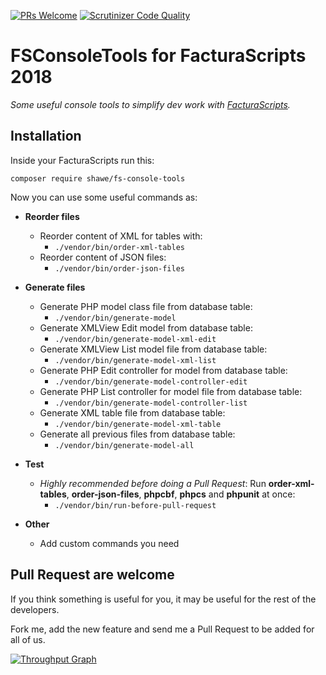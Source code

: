 [![PRs Welcome](https://img.shields.io/badge/PRs-welcome-brightgreen.svg)](https://github.com/shawe/FSConsoleTools/issues?utf8=✓&q=is%3Aopen%20is%3Aissue)
[![Scrutinizer Code Quality](https://scrutinizer-ci.com/g/shawe/FSConsoleTools/badges/quality-score.png?b=master)](https://scrutinizer-ci.com/g/shawe/FSConsoleTools/?branch=master)

# FSConsoleTools for FacturaScripts 2018

*Some useful console tools to simplify dev work with [FacturaScripts](https://github.com/NeoRazorX/facturascripts).*


## Installation

Inside your FacturaScripts run this:
```
composer require shawe/fs-console-tools
```

Now you can use some useful commands as:
- **Reorder files**
   - Reorder content of XML for tables with:
      - ```./vendor/bin/order-xml-tables```
   - Reorder content of JSON files:
      - ```./vendor/bin/order-json-files```

- **Generate files**
   - Generate PHP model class file from database table:
      - ```./vendor/bin/generate-model```
   - Generate XMLView Edit model from database table:
      - ```./vendor/bin/generate-model-xml-edit```
   - Generate XMLView List model file from database table:
      - ```./vendor/bin/generate-model-xml-list```
   - Generate PHP Edit controller for model from database table:
      - ```./vendor/bin/generate-model-controller-edit```
   - Generate PHP List controller for model file from database table:
      - ```./vendor/bin/generate-model-controller-list```
   - Generate XML table file from database table:
      - ```./vendor/bin/generate-model-xml-table```
   - Generate all previous files from database table:
      - ```./vendor/bin/generate-model-all```

- **Test**
   - *Highly recommended before doing a Pull Request*: Run **order-xml-tables**, **order-json-files**, **phpcbf**, **phpcs** and **phpunit** at once:
     - ```./vendor/bin/run-before-pull-request```

- **Other**
   - Add custom commands you need


## Pull Request are welcome

If you think something is useful for you, it may be useful for the rest of the developers.

Fork me, add the new feature and send me a Pull Request to be added for all of us.

[![Throughput Graph](https://graphs.waffle.io/shawe/FSConsoleTools/throughput.svg)](https://waffle.io/shawe/FSConsoleTools/metrics/throughput)
